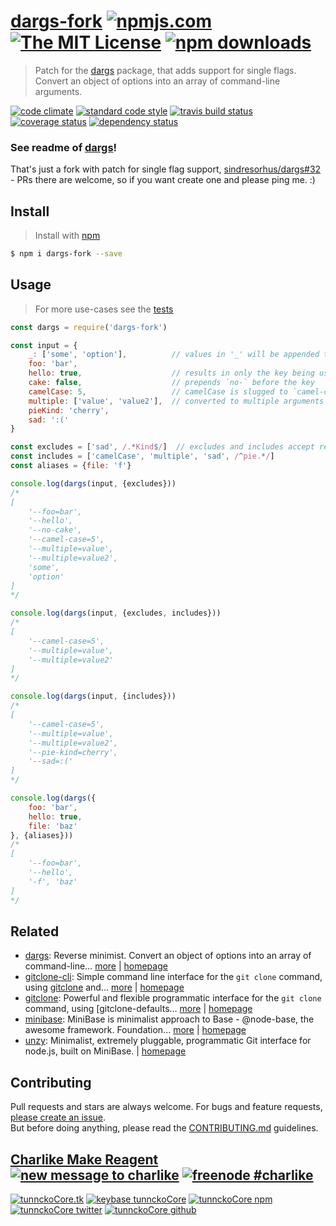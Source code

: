 # [dargs-fork][author-www-url] [![npmjs.com][npmjs-img]][npmjs-url] [![The MIT License][license-img]][license-url] [![npm downloads][downloads-img]][downloads-url] 

> Patch for the [dargs][] package, that adds support for single flags. Convert an object of options into an array of command-line arguments.

[![code climate][codeclimate-img]][codeclimate-url] [![standard code style][standard-img]][standard-url] [![travis build status][travis-img]][travis-url] [![coverage status][coveralls-img]][coveralls-url] [![dependency status][david-img]][david-url]

### See readme of [dargs][]!
That's just a fork with patch for single flag support, [sindresorhus/dargs#32](https://github.com/sindresorhus/dargs/issues/32) - PRs there are welcome, so if you want create one and please ping me. :)

## Install
> Install with [npm](https://www.npmjs.com/)

```sh
$ npm i dargs-fork --save
```

## Usage
> For more use-cases see the [tests](./test.js)

```js
const dargs = require('dargs-fork')

const input = {
    _: ['some', 'option'],          // values in '_' will be appended to the end of the generated argument list
    foo: 'bar',
    hello: true,                    // results in only the key being used
    cake: false,                    // prepends `no-` before the key
    camelCase: 5,                   // camelCase is slugged to `camel-case`
    multiple: ['value', 'value2'],  // converted to multiple arguments
    pieKind: 'cherry',
    sad: ':('
}

const excludes = ['sad', /.*Kind$/]  // excludes and includes accept regular expressions
const includes = ['camelCase', 'multiple', 'sad', /^pie.*/]
const aliases = {file: 'f'}

console.log(dargs(input, {excludes}))
/*
[
    '--foo=bar',
    '--hello',
    '--no-cake',
    '--camel-case=5',
    '--multiple=value',
    '--multiple=value2',
    'some',
    'option'
]
*/

console.log(dargs(input, {excludes, includes}))
/*
[
    '--camel-case=5',
    '--multiple=value',
    '--multiple=value2'
]
*/

console.log(dargs(input, {includes}))
/*
[
    '--camel-case=5',
    '--multiple=value',
    '--multiple=value2',
    '--pie-kind=cherry',
    '--sad=:('
]
*/

console.log(dargs({
    foo: 'bar',
    hello: true,
    file: 'baz'
}, {aliases}))
/*
[
    '--foo=bar',
    '--hello',
    '-f', 'baz'
]
*/
```

## Related
- [dargs](https://www.npmjs.com/package/dargs): Reverse minimist. Convert an object of options into an array of command-line… [more](https://github.com/sindresorhus/dargs#readme) | [homepage](https://github.com/sindresorhus/dargs#readme "Reverse minimist. Convert an object of options into an array of command-line arguments.")
- [gitclone-cli](https://www.npmjs.com/package/gitclone-cli): Simple command line interface for the `git clone` command, using [gitclone][] and… [more](https://github.com/tunnckocore/gitclone-cli#readme) | [homepage](https://github.com/tunnckocore/gitclone-cli#readme "Simple command line interface for the `git clone` command, using [gitclone][] and [cross-spawn][]")
- [gitclone](https://www.npmjs.com/package/gitclone): Powerful and flexible programmatic interface for the `git clone` command, using [gitclone-defaults… [more](https://github.com/tunnckocore/gitclone#readme) | [homepage](https://github.com/tunnckocore/gitclone#readme "Powerful and flexible programmatic interface for the `git clone` command, using [gitclone-defaults][] and [cross-spawn][]")
- [minibase](https://www.npmjs.com/package/minibase): MiniBase is minimalist approach to Base - @node-base, the awesome framework. Foundation… [more](https://github.com/node-minibase/minibase#readme) | [homepage](https://github.com/node-minibase/minibase#readme "MiniBase is minimalist approach to Base - @node-base, the awesome framework. Foundation for building complex APIs with small units called plugins. Works well with most of the already existing [base][] plugins.")
- [unzy](https://www.npmjs.com/package/unzy): Minimalist, extremely pluggable, programmatic Git interface for node.js, built on MiniBase.  | [homepage](https://github.com/tunnckocore/unzy#readme "Minimalist, extremely pluggable, programmatic Git interface for node.js, built on MiniBase. ")

## Contributing
Pull requests and stars are always welcome. For bugs and feature requests, [please create an issue](https://github.com/tunnckoCore/dargs-fork/issues/new).  
But before doing anything, please read the [CONTRIBUTING.md](./CONTRIBUTING.md) guidelines.

## [Charlike Make Reagent](http://j.mp/1stW47C) [![new message to charlike][new-message-img]][new-message-url] [![freenode #charlike][freenode-img]][freenode-url]

[![tunnckoCore.tk][author-www-img]][author-www-url] [![keybase tunnckoCore][keybase-img]][keybase-url] [![tunnckoCore npm][author-npm-img]][author-npm-url] [![tunnckoCore twitter][author-twitter-img]][author-twitter-url] [![tunnckoCore github][author-github-img]][author-github-url]

[npmjs-url]: https://www.npmjs.com/package/dargs-fork
[npmjs-img]: https://img.shields.io/npm/v/dargs-fork.svg?label=dargs-fork

[license-url]: https://github.com/tunnckoCore/dargs-fork/blob/master/LICENSE
[license-img]: https://img.shields.io/npm/l/dargs-fork.svg

[downloads-url]: https://www.npmjs.com/package/dargs-fork
[downloads-img]: https://img.shields.io/npm/dm/dargs-fork.svg

[codeclimate-url]: https://codeclimate.com/github/tunnckoCore/dargs-fork
[codeclimate-img]: https://img.shields.io/codeclimate/github/tunnckoCore/dargs-fork.svg

[travis-url]: https://travis-ci.org/tunnckoCore/dargs-fork
[travis-img]: https://img.shields.io/travis/tunnckoCore/dargs-fork/master.svg

[coveralls-url]: https://coveralls.io/r/tunnckoCore/dargs-fork
[coveralls-img]: https://img.shields.io/coveralls/tunnckoCore/dargs-fork.svg

[david-url]: https://david-dm.org/tunnckoCore/dargs-fork
[david-img]: https://img.shields.io/david/tunnckoCore/dargs-fork.svg

[standard-url]: https://github.com/feross/standard
[standard-img]: https://img.shields.io/badge/code%20style-standard-brightgreen.svg

[author-www-url]: http://www.tunnckocore.tk
[author-www-img]: https://img.shields.io/badge/www-tunnckocore.tk-fe7d37.svg

[keybase-url]: https://keybase.io/tunnckocore
[keybase-img]: https://img.shields.io/badge/keybase-tunnckocore-8a7967.svg

[author-npm-url]: https://www.npmjs.com/~tunnckocore
[author-npm-img]: https://img.shields.io/badge/npm-~tunnckocore-cb3837.svg

[author-twitter-url]: https://twitter.com/tunnckoCore
[author-twitter-img]: https://img.shields.io/badge/twitter-@tunnckoCore-55acee.svg

[author-github-url]: https://github.com/tunnckoCore
[author-github-img]: https://img.shields.io/badge/github-@tunnckoCore-4183c4.svg

[freenode-url]: http://webchat.freenode.net/?channels=charlike
[freenode-img]: https://img.shields.io/badge/freenode-%23charlike-5654a4.svg

[new-message-url]: https://github.com/tunnckoCore/ama
[new-message-img]: https://img.shields.io/badge/ask%20me-anything-green.svg

[base]: https://github.com/node-base/base
[cross-spawn]: https://github.com/IndigoUnited/node-cross-spawn
[dargs]: https://github.com/sindresorhus/dargs
[gitclone-defaults]: https://github.com/tunnckocore/gitclone-defaults
[gitclone]: https://github.com/tunnckocore/gitclone